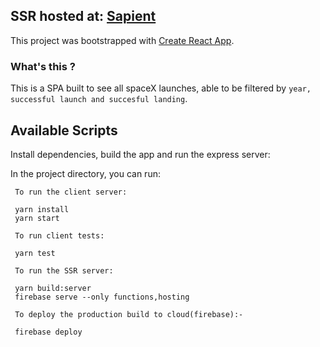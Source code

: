 ## SSR hosted at: [Sapient](https://sapient-xt-spacex.web.app)

This project was bootstrapped with [Create React App](https://github.com/facebook/create-react-app).

### What's this ?

This is a SPA built to see all spaceX launches, able to be filtered by `year, successful launch and succesful landing`.

## Available Scripts

Install dependencies, build the app and run the express server:

In the project directory, you can run:

```
 To run the client server:
 
 yarn install
 yarn start

 To run client tests:

 yarn test

 To run the SSR server: 

 yarn build:server
 firebase serve --only functions,hosting
 
 To deploy the production build to cloud(firebase):- 
 
 firebase deploy
```
